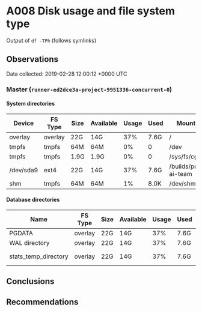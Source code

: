 # A008 Disk usage and file system type
Output of `df -TPh` (follows symlinks)

## Observations ##
Data collected: 2019-02-28 12:00:12 +0000 UTC  

    
### Master (`runner-ed2dce3a-project-9951336-concurrent-0`) ###

#### System directories ####
Device | FS Type | Size | Available | Usage | Used | Mount Point 
-------|---------|------|-----------|-----|------|-------------
overlay|overlay|22G|14G|37%|7.6G|/
tmpfs|tmpfs|64M|64M|0%|0|/dev
tmpfs|tmpfs|1.9G|1.9G|0%|0|/sys/fs/cgroup
/dev/sda9|ext4|22G|14G|37%|7.6G|/builds/postgres-ai-team
shm|tmpfs|64M|64M|1%|8.0K|/dev/shm


#### Database directories ####
Name | FS Type | Size | Available | Usage | Used | Mount Point | Path | Device
-----|---------|------|-----------|-----|------|-------------|------|-------
PGDATA|overlay|22G|14G|37%|7.6G|/|/var/lib/postgresql/11/main|overlay
WAL directory|overlay|22G|14G|37%|7.6G|/|/var/lib/postgresql/11/main/pg_wal|overlay
stats_temp_directory|overlay|22G|14G|37%|7.6G|/|/var/run/postgresql/11-main.pg_stat_tmp|overlay


    




## Conclusions ##

## Recommendations ##
